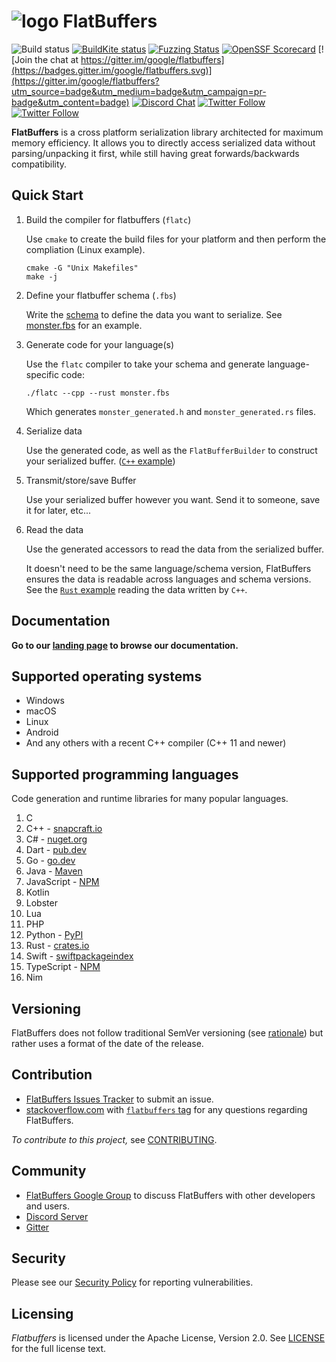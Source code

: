 ﻿![logo](http://google.github.io/flatbuffers/fpl_logo_small.png) FlatBuffers
===========

![Build status](https://github.com/google/flatbuffers/actions/workflows/build.yml/badge.svg?branch=master)
[![BuildKite status](https://badge.buildkite.com/7979d93bc6279aa539971f271253c65d5e8fe2fe43c90bbb25.svg)](https://buildkite.com/bazel/flatbuffers)
[![Fuzzing Status](https://oss-fuzz-build-logs.storage.googleapis.com/badges/flatbuffers.svg)](https://bugs.chromium.org/p/oss-fuzz/issues/list?sort=-opened&can=1&q=proj:flatbuffers)
[![OpenSSF Scorecard](https://api.securityscorecards.dev/projects/github.com/google/flatbuffers/badge)](https://api.securityscorecards.dev/projects/github.com/google/flatbuffers)
[![Join the chat at https://gitter.im/google/flatbuffers](https://badges.gitter.im/google/flatbuffers.svg)](https://gitter.im/google/flatbuffers?utm_source=badge&utm_medium=badge&utm_campaign=pr-badge&utm_content=badge)
[![Discord Chat](https://img.shields.io/discord/656202785926152206.svg)](https:///discord.gg/6qgKs3R)
[![Twitter Follow](https://img.shields.io/twitter/follow/wvo.svg?style=social)](https://twitter.com/wvo)
[![Twitter Follow](https://img.shields.io/twitter/follow/dbaileychess.svg?style=social)](https://twitter.com/dbaileychess)


**FlatBuffers** is a cross platform serialization library architected for
maximum memory efficiency. It allows you to directly access serialized data without parsing/unpacking it first, while still having great forwards/backwards compatibility.

## Quick Start

1. Build the compiler for flatbuffers (`flatc`)

    Use `cmake` to create the build files for your platform and then perform the compliation (Linux example).

    ```
    cmake -G "Unix Makefiles"
    make -j
    ```

2. Define your flatbuffer schema (`.fbs`)

    Write the [schema](https://flatbuffers.dev/flatbuffers_guide_writing_schema.html) to define the data you want to serialize. See [monster.fbs](https://github.com/google/flatbuffers/blob/master/samples/monster.fbs) for an example.

3. Generate code for your language(s)

    Use the `flatc` compiler to take your schema and generate language-specific code:

    ```
    ./flatc --cpp --rust monster.fbs
    ```
    
    Which generates `monster_generated.h` and `monster_generated.rs` files.

4. Serialize data

    Use the generated code, as well as the `FlatBufferBuilder` to construct your serialized buffer. ([`C++` example](https://github.com/google/flatbuffers/blob/master/samples/sample_binary.cpp#L24-L56))

5. Transmit/store/save Buffer

    Use your serialized buffer however you want. Send it to someone, save it for later, etc...

6. Read the data

    Use the generated accessors to read the data from the serialized buffer.
    
    It doesn't need to be the same language/schema version, FlatBuffers ensures the data is readable across languages and schema versions. See the [`Rust` example](https://github.com/google/flatbuffers/blob/master/samples/sample_binary.rs#L92-L106) reading the data written by `C++`.

## Documentation

**Go to our [landing page][] to browse our documentation.**

## Supported operating systems
- Windows
- macOS
- Linux
- Android
- And any others with a recent C++ compiler (C++ 11 and newer)

## Supported programming languages

Code generation and runtime libraries for many popular languages.

1. C
1. C++ - [snapcraft.io](https://snapcraft.io/flatbuffers)
1. C# - [nuget.org](https://www.nuget.org/packages/Google.FlatBuffers)
1. Dart - [pub.dev](https://pub.dev/packages/flat_buffers)
1. Go - [go.dev](https://pkg.go.dev/github.com/google/flatbuffers)
1. Java - [Maven](https://search.maven.org/artifact/com.google.flatbuffers/flatbuffers-java)
1. JavaScript - [NPM](https://www.npmjs.com/package/flatbuffers)
1. Kotlin
1. Lobster
1. Lua
1. PHP
1. Python - [PyPI](https://pypi.org/project/flatbuffers/)
1. Rust - [crates.io](https://crates.io/crates/flatbuffers)
1. Swift - [swiftpackageindex](https://swiftpackageindex.com/google/flatbuffers)
1. TypeScript - [NPM](https://www.npmjs.com/package/flatbuffers)
1. Nim

## Versioning

FlatBuffers does not follow traditional SemVer versioning (see [rationale](https://github.com/google/flatbuffers/wiki/Versioning)) but rather uses a format of the date of the release.

## Contribution

* [FlatBuffers Issues Tracker][] to submit an issue.
* [stackoverflow.com][] with [`flatbuffers` tag][] for any questions regarding FlatBuffers.

*To contribute to this project,* see [CONTRIBUTING][].

## Community

* [FlatBuffers Google Group][] to discuss FlatBuffers with other developers and users.
* [Discord Server](https:///discord.gg/6qgKs3R)
* [Gitter](https://gitter.im/google/flatbuffers)


## Security

Please see our [Security Policy](SECURITY.md) for reporting vulnerabilities.

## Licensing
*Flatbuffers* is licensed under the Apache License, Version 2.0. See [LICENSE][] for the full license text.

<br>

   [CONTRIBUTING]: http://github.com/google/flatbuffers/blob/master/CONTRIBUTING.md
   [`flatbuffers` tag]: https://stackoverflow.com/questions/tagged/flatbuffers
   [FlatBuffers Google Group]: https://groups.google.com/forum/#!forum/flatbuffers
   [FlatBuffers Issues Tracker]: http://github.com/google/flatbuffers/issues
   [stackoverflow.com]: http://stackoverflow.com/search?q=flatbuffers
   [landing page]: https://google.github.io/flatbuffers
   [LICENSE]: https://github.com/google/flatbuffers/blob/master/LICENSE
